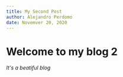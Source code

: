 ```yaml
---
title: My Second Post
author: Alejandro Perdomo
date: Novemver 20, 2020
---
```


# Welcome to my blog 2

*It's a beatiful blog*